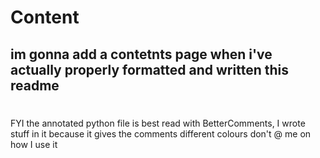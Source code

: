 # **Content**

## im gonna add a contetnts page when i've actually properly formatted and written this readme

#

FYI the annotated python file is best read with BetterComments, I wrote stuff in it because it gives the comments different colours don't @ me on how I use it


